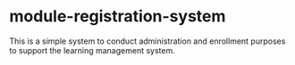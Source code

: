 # module-registration-system
This is a simple system to conduct administration and enrollment purposes to support the learning management system.

